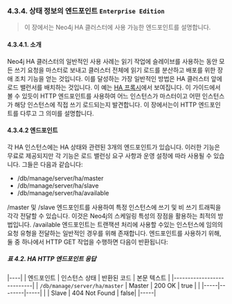### 4.3.4. 상태 정보의 엔드포인트 `Enterprise Edition`
> 이 장에서는 Neo4j HA 클러스터에 사용 가능한 엔드포인트를 설명합니다.

#### 4.3.4.1. 소개
Neo4j HA 클러스터의 일반적인 사용 사례는 읽기 작업에 슬레이브를 사용하는 동안 모든 쓰기 요청을 마스터로 보내고 클러스터 전체에 읽기 로드를 분산하고 배포를 위한 장애 조치 기능을 얻는 것입니다. 이를 달성하는 가장 일반적인 방법은 HA 클러스터 앞에 로드 밸런서를 배치하는 것입니다. 이 예는 [HA 프록시](./haproxy-for-load-balancing.md)에서 보여집니다. 이 가이드에서 볼 수 있듯이 HTTP 엔드포인트를 사용하여 어느 인스턴스가 마스터이고 어떤 인스턴스가 해당 인스턴스에 직접 쓰기 로드되는지 발견합니다. 이 장에서는이 HTTP 엔드포인트를 다루고 그 의미를 설명합니다.

#### 4.3.4.2 엔드포인트
각 HA 인스턴스에는 HA 상태와 관련된 3개의 엔드포인트가 있습니다. 이러한 기능은 무료로 제공되지만 각 기능은 로드 밸런싱 요구 사항과 운영 설정에 따라 사용될 수 있습니다. 그들은 다음과 같습니다:
* /db/manage/server/ha/master
* /db/manage/server/ha/slave
* /db/manage/server/ha/available

/master 및 /slave 엔드포인트를 사용하여 특정 인스턴스에 쓰기 및 비 쓰기 트래픽을 각각 전달할 수 있습니다. 이것은 Neo4j의 스케일링 특성의 장점을 활용하는 최적의 방법입니다. /available 엔드포인트는 트랜잭션 처리에 사용할 수있는 인스턴스에 임의의 요청 유형을 전달하는 일반적인 경우를 위해 존재합니다.
엔드포인트를 사용하기 위해, 둘 중 하나에서 HTTP GET 작업을 수행하면 다음이 반환됩니다:

##### 표 4.2. HA HTTP 엔드포인트 응답
|----|
| 엔드포인트 | 인스턴스 상태 | 반환된 코드 | 본문 텍스트 |
|---------------------------|
| `/db/manage/server/ha/master` | Master | 200 OK | true |
|                               |-----|--------|-----|
|                               | Slave | 404 Not Found | false|
|-----|
